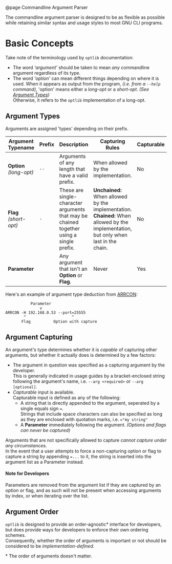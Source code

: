 @page Commandline Argument Parser

The commandline argument parser is designed to be as flexible as possible while retaining similar syntax and usage styles to most GNU CLI programs.  

# Basic Concepts

Take note of the terminology used by `optlib` documentation:  
- The word *'argument'* should be taken to mean *any* commandline argument regardless of its type.
- The word *'option'* can mean different things depending on where it is used.
  When it appears as output from the program, *(i.e. from a `--help` command)*, 'option' means either a *long-opt* or a *short-opt*. *(See [Argument Types](#argument-types))*  
  Otherwise, it refers to the `optlib` implementation of a long-opt.

## Argument Types

Arguments are assigned 'types' depending on their prefix.  

| Argument Typename             | Prefix | Description                                                                                                                  | Capturing Rules | Capturable |
|-------------------------------|--------|------------------------------------------------------------------------------------------------------------------------------|-----------------|------------|
| **Option** <br/> *(long-opt)* | `--`   | Arguments of any length that have a valid prefix.                                                                            | When allowed by the implementation. | No |
| **Flag**  <br/> *(short-opt)* | `-`    | These are single-character arguments that may be chained together using a single prefix.                                     | **Unchained:** When allowed by the implementation.<br/>**Chained:** When allowed by the implementation, but only when last in the chain. | No |
| **Parameter**                 |        | Any argument that isn't an **Option** or **Flag**.                                                                           | Never | Yes |

Here's an example of argument type deduction from [ARRCON](https://github.com/radj307/ARRCON):
 ```
            Parameter
                v
 ARRCON -H 192.168.0.53 --port=25555
         ^                    ^
        Flag          Option with capture
 ```

## Argument Capturing

An argument's type determines whether it is *capable* of capturing other arguments, but whether it actually does is determined by a few factors:

- The argument in question was specified as a capturing argument by the developer.  
  This is generally indicated in usage guides by a bracket-enclosed string following the argument's name, i.e. `--arg <required>` or `--arg [optional]`.
- *Capturable* input is available.  
   Capturable input is defined as any of the following:  
  - A string that is directly appended to the argument, seperated by a single equals sign `=`.  
    Strings that include space characters can also be specified as long as they are enclosed with quotation marks, i.e. `="my string"`
  - A **Parameter** immediately following the argument. *(Options and flags can never be captured)*  

Arguments that are not specifically allowed to capture *cannot capture under any circumstances.*  
In the event that a user attempts to force a non-capturing option or flag to capture a string by appending `=...` to it, the string is inserted into the argument list as a Parameter instead.  

#### Note for Developers

Parameters are removed from the argument list if they are captured by an option or flag, and as such will not be present when accessing arguments by index, or when iterating over the list.  

## Argument Order

`optlib` is designed to provide an order-agnostic\* interface for developers, but does provide ways for developers to enforce their own ordering schemes.  
Consequently, whether the order of arguments is important or not should be considered to be *implementation-defined.*

\* The order of arguments doesn't matter.
